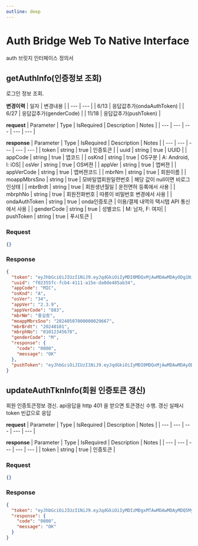 ```yaml
---
outline: deep
---
```


# Auth Bridge Web To Native Interface

auth 브릿지 인터페이스 정의서

## getAuthInfo(인증정보 조회)

로그인 정보 조회.   

**변경이력**
| 일자 | 변경내용 | 
| --- | --- |
| 6/13 | 응답값추가(ondaAuthToken) | 
| 6/27 | 응답값추가(genderCode) | 
| 11/18 | 응답값추가(pushToken) | 

**request**
| Parameter | Type | IsRequired | Description | Notes |
| --- | --- | --- | --- | --- |

**response**
| Parameter | Type | IsRequired | Description | Notes |
| --- | --- | --- | --- | --- |
| token | string | true | 인증토큰 |
| uuid | string | true | UUID |
| appCode | string | true | 앱코드 |
| osKnd | string | true | OS구분 | A: Android, I: iOS|
| osVer | string | true | OS버젼 |
| appVer | string | true | 앱버젼 |
| appVerCode | string | true | 앱버젼코드 |
| mbrNm | string | true | 회원이름 |
| moappMbrsSno | string | true | 모바일앱회원일련번호 | 해당 값이 null이면 비로그인상태 |
| mbrBrdt | string | true | 회원생년월일 | 운전면허 등록에서 사용 |
| mbrphNo | string | true | 회원전화번호 | 따릉이 비밀번호 변경에서 사용 |
| ondaAuthToken | string | true | onda인증토큰 | 이용/결제 내역의 택시탭 API 통신에서 사용 |
| genderCode | string | true | 성별코드 | M: 남자, F: 여자|
| pushToken | string | true | 푸시토큰 |

### Request

```json
{}
```

### Response

```json
{
  "token": "eyJhbGciOiJIUzI1NiJ9.eyJqdGkiOiIyMDI0MDQxMjAwMDAwMDAyODg1NiIsImlhdCI6MTcxNTY1NjYyMSwiZXhwIjoxNzE1NzQzMDIxfQ.rw_WMPuXZ7n8TM0d4cw2OGneog-LxptoSSgmIdWSSyQ",
  "uuid": "f02355fc-fcb4-4111-a15e-da0de485ab34",
  "appCode": "MIC",
  "osKnd": "A",
  "osVer": "34",
  "appVer": "2.3.9",
  "appVerCode": "883",
  "mbrNm": "홍길동",
  "moappMbrsSno": "20240507000000029667",
  "mbrBrdt": "20240101",
  "mbrphNo": "01012345678",
  "genderCode": "M",
  "response": {
    "code": "0000",
    "message": "OK"
  },
  "pushToken": "eyJhbGciOiJIUzI1NiJ9.eyJqdGkiOiIyMDI0MDQxMjAwMDAwMDAyODg1NiIsImlhdCI6MTcxNTY1NjYyMSwiZXhwIjoxNzE1NzQzMDIxfQ.rw_WMPuXZ7n8TM0d4cw2OGneog-LxptoSSgmIdWSSyQ",
}
```

## updateAuthTknInfo(회원 인증토큰 갱신)

회원 인증토큰정보 갱신. api응답을 http 401 을 받으면 토큰갱신 수행. 갱신 실패시 token 빈값으로 응답

**request**
| Parameter | Type | IsRequired | Description | Notes |
| --- | --- | --- | --- | --- |

**response**
| Parameter | Type | IsRequired | Description | Notes |
| --- | --- | --- | --- | --- |
| token | string | true | 인증토큰 |

### Request

```json
{}
```

### Response

```json
{
  "token": "eyJhbGciOiJIUzI1NiJ9.eyJqdGkiOiIyMDIzMDgxMTAwMDAwMDAyMDQ5MyIsImlhdCI6MTcxMzk0OTkwNiwiZXhwIjoxNzE0MDM2MzA2fQ.BxFVA_5m1uIJptDf9gicw2V218GsbLFemYpxuVEh0y8",
  "response": {
    "code": "0000",
    "message": "OK"
  }
}
```